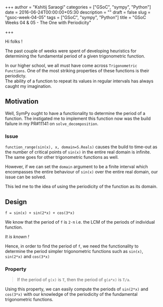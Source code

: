 +++
author = "Kshitij Saraogi"
categories = ["GSoC", "sympy", "Python"]
date = 2016-06-24T00:00:00+05:30
description = ""
draft = false
slug = "gsoc-week-04-05"
tags = ["GSoC", "sympy", "Python"]
title = "GSoC Weeks 04 & 05 - The One with Periodicity"

+++



Hi folks !

The past couple of weeks were spent of developing heuristics for determining the
fundamental period of a given trigonometric function.

In our higher school, we all must have come across `Trigonometric Functions`.
One of the most striking properties of these functions is their periodicty.  
The ability of a function to repeat its values in regular intervals has always
caught my imagination.

## **Motivation**

Well, SymPy ought to have a functionality to determine the period of a function.
The instigated me to implement this function now was the build failure in my 
PR#11141 on `solve_decomposition`. 

### **Issue**

`function_range(sin(x), x, domain=S.Reals)` causes the build to time-out as the 
number of critical points of `sin(x)` in the entire real domain is infinite.
The same goes for other trigonometric functions as well.

However, if we can set the `domain` argument to be a finite interval which 
encompasses the entire behaviour of `sin(x)` over the entire real domain, our 
issue can be solved.

This led me to the idea of using the periodicity of the function as its domain.

## **Design**

`f = sin(x) + sin(2*x) + cos(3*x)`

We know that the period of `f` is `2⋅π` 
i.e. the LCM of the periods of individual function.

_It is known !_

Hence, in order to find the period of `f`, we need the functionality to determine
the period simpler trigonometric functions such as `sin(x)`, `sin(2*x)` and `cos(3*x)`

### **Property**

> If the period of `g(x)` is `T`, then the period of `g(a*x)` is `T/a`.


Using this property, we can easily compute the periods of `sin(2*x)` and `cos(3*x)`
with our knowledge of the periodicity of the fundamental trigonometric functions.
